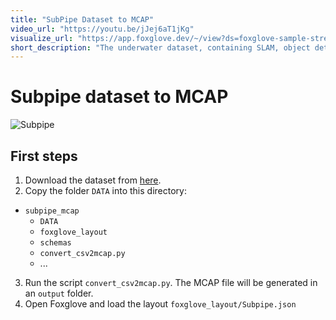 ```yaml
---
title: "SubPipe Dataset to MCAP"
video_url: "https://youtu.be/jJej6aT1jKg"
visualize_url: "https://app.foxglove.dev/~/view?ds=foxglove-sample-stream&ds.recordingId=vqKKQcot421Kwg84&ds.overrideLayoutId=b7513959-1d46-4a89-bc24-1584d9677ca1&ds.start=2023-09-01T13:19:45.047438263Z&ds.end=2023-09-01T13:20:15.047438263Z"
short_description: "The underwater dataset, containing SLAM, object detection and image segmentation"
---
```


# Subpipe dataset to MCAP

![Subpipe](subpipe.gif)

## First steps

1. Download the dataset from [here](https://zenodo.org/records/12666132).
2. Copy the folder `DATA` into this directory:

* `subpipe_mcap`
    * `DATA`
    * `foxglove_layout`
    * `schemas`
    * `convert_csv2mcap.py`
    * ...

3. Run the script `convert_csv2mcap.py`. The MCAP file will be generated in an `output` folder.
4. Open Foxglove and load the layout `foxglove_layout/Subpipe.json`


